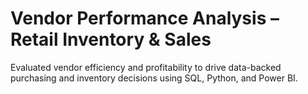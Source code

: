 # Vendor Performance Analysis – Retail Inventory & Sales
Evaluated vendor efficiency and profitability to drive data-backed purchasing and inventory decisions using SQL, Python, and Power BI.
